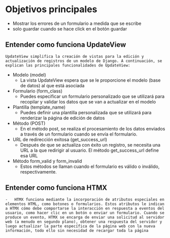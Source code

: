 # Objetivos principales

- Mostrar los errores de un formulario a medida que se escribe
- solo guardar cuando se hace click en el botón guardar

## Entender como funciona UpdateView

    UpdateView simplifica la creación de vistas para la edición y actualización de registros de un modelo de Django. A continuación, se explican las principales funcionalidades de UpdateView:

- Modelo (model)
  - La vista UpdateView espera que se le proporcione el modelo (base de datos) al que está asociada
- Formulario (form_class)
  - Puedes especificar un formulario personalizado que se utilizará para recopilar y validar los datos que se van a actualizar en el modelo
- Plantilla (template_name)
  - Puedes definir una plantilla personalizada que se utilizará para renderizar la página de edición de datos
- Método (POST)
  - En el método post, se realiza el procesamiento de los datos enviados a través de un formulario cuando se envía el formulario.
- URL de redirección exitosa (get_success_url)
  - Después de que se actualiza con éxito un registro, se necesita una URL a la que redirigir al usuario. El método get_success_url define esa URL
- Método form_valid y form_invalid
  - Estos métodos se llaman cuando el formulario es válido o inválido, respectivamente.

## Entender como funciona HTMX

    -   HTMX funciona mediante la incorporación de atributos especiales en elementos HTML, como botones o formularios. Estos atributos le indican a HTMX cómo debe comportarse la interacción en respuesta a eventos del usuario, como hacer clic en un botón o enviar un formulario. Cuando se produce un evento, HTMX se encarga de enviar una solicitud al servidor web (a menudo en segundo plano), obtener una respuesta del servidor y luego actualizar la parte específica de la página web con la nueva información, todo ello sin necesidad de recargar toda la página
